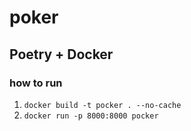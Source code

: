 # poker
Poetry + Docker
---
### how to run
1. `docker build -t pocker . --no-cache`
2. `docker run -p 8000:8000 pocker`

